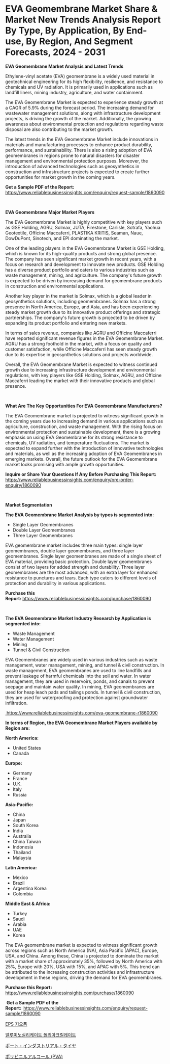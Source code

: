 <p><h1>EVA Geomembrane Market Share & Market New Trends Analysis Report By Type, By Application, By End-use, By Region, And Segment Forecasts, 2024 - 2031</h1></p><p><strong>EVA Geomembrane Market Analysis and Latest Trends</strong></p>
<p><p>Ethylene-vinyl acetate (EVA) geomembrane is a widely used material in geotechnical engineering for its high flexibility, resilience, and resistance to chemicals and UV radiation. It is primarily used in applications such as landfill liners, mining industry, agriculture, and water containment.</p><p>The EVA Geomembrane Market is expected to experience steady growth at a CAGR of 5.9% during the forecast period. The increasing demand for wastewater management solutions, along with infrastructure development projects, is driving the growth of the market. Additionally, the growing awareness about environmental protection and regulations regarding waste disposal are also contributing to the market growth.</p><p>The latest trends in the EVA Geomembrane Market include innovations in materials and manufacturing processes to enhance product durability, performance, and sustainability. There is also a rising adoption of EVA geomembranes in regions prone to natural disasters for disaster management and environmental protection purposes. Moreover, the introduction of advanced technologies such as geosynthetics in construction and infrastructure projects is expected to create further opportunities for market growth in the coming years.</p></p>
<p><strong>Get a Sample PDF of the Report:&nbsp;</strong> <a href="https://www.reliablebusinessinsights.com/enquiry/request-sample/1860090">https://www.reliablebusinessinsights.com/enquiry/request-sample/1860090</a></p>
<p>&nbsp;</p>
<p><strong>EVA Geomembrane Major Market Players</strong></p>
<p><p>The EVA Geomembrane Market is highly competitive with key players such as GSE Holding, AGRU, Solmax, JUTA, Firestone, Carlisle, Sotrafa, Yaohua Geotextile, Officine Maccaferri, PLASTIKA KRITIS, Seaman, Naue, DowDuPont, Sinotech, and EPI dominating the market.</p><p>One of the leading players in the EVA Geomembrane Market is GSE Holding, which is known for its high-quality products and strong global presence. The company has seen significant market growth in recent years, with a focus on research and development to innovate new products. GSE Holding has a diverse product portfolio and caters to various industries such as waste management, mining, and agriculture. The company's future growth is expected to be driven by increasing demand for geomembrane products in construction and environmental applications.</p><p>Another key player in the market is Solmax, which is a global leader in geosynthetics solutions, including geomembranes. Solmax has a strong presence in North America, Europe, and Asia, and has been experiencing steady market growth due to its innovative product offerings and strategic partnerships. The company's future growth is projected to be driven by expanding its product portfolio and entering new markets.</p><p>In terms of sales revenue, companies like AGRU and Officine Maccaferri have reported significant revenue figures in the EVA Geomembrane Market. AGRU has a strong foothold in the market, with a focus on quality and customer satisfaction, while Officine Maccaferri has seen steady growth due to its expertise in geosynthetics solutions and projects worldwide.</p><p>Overall, the EVA Geomembrane Market is expected to witness continued growth due to increasing infrastructure development and environmental regulations, with key players like GSE Holding, Solmax, AGRU, and Officine Maccaferri leading the market with their innovative products and global presence.</p></p>
<p>&nbsp;</p>
<p><strong>What Are The Key Opportunities For EVA Geomembrane Manufacturers?</strong></p>
<p><p>The EVA Geomembrane market is projected to witness significant growth in the coming years due to increasing demand in various applications such as agriculture, construction, and waste management. With the rising focus on environmental protection and sustainable development, there is a growing emphasis on using EVA Geomembrane for its strong resistance to chemicals, UV radiation, and temperature fluctuations. The market is expected to expand further with the introduction of innovative technologies and materials, as well as the increasing adoption of EVA Geomembranes in emerging markets. Overall, the future outlook for the EVA Geomembrane market looks promising with ample growth opportunities.</p></p>
<p><strong>Inquire or Share Your Questions If Any Before Purchasing This Report:</strong> <a href="https://www.reliablebusinessinsights.com/enquiry/pre-order-enquiry/1860090">https://www.reliablebusinessinsights.com/enquiry/pre-order-enquiry/1860090</a></p>
<p>&nbsp;</p>
<p><strong>Market Segmentation</strong></p>
<p><strong>The EVA Geomembrane Market Analysis by types is segmented into:</strong></p>
<p><ul><li>Single Layer Geomembranes</li><li>Double Layer Geomembranes</li><li>Three Layer Geomembranes</li></ul></p>
<p><p>EVA geomembrane market includes three main types: single layer geomembranes, double layer geomembranes, and three layer geomembranes. Single layer geomembranes are made of a single sheet of EVA material, providing basic protection. Double layer geomembranes consist of two layers for added strength and durability. Three layer geomembranes are the most advanced, with an extra layer for enhanced resistance to punctures and tears. Each type caters to different levels of protection and durability in various applications.</p></p>
<p><strong>Purchase this Report:&nbsp;</strong><a href="https://www.reliablebusinessinsights.com/purchase/1860090">https://www.reliablebusinessinsights.com/purchase/1860090</a></p>
<p>&nbsp;</p>
<p><strong>The EVA Geomembrane Market Industry Research by Application is segmented into:</strong></p>
<p><ul><li>Waste Management</li><li>Water Management</li><li>Mining</li><li>Tunnel & Civil Construction</li></ul></p>
<p><p>EVA Geomembranes are widely used in various industries such as waste management, water management, mining, and tunnel & civil construction. In waste management, EVA geomembranes are used to line landfills and prevent leakage of harmful chemicals into the soil and water. In water management, they are used in reservoirs, ponds, and canals to prevent seepage and maintain water quality. In mining, EVA geomembranes are used for heap leach pads and tailings ponds. In tunnel & civil construction, they are used for waterproofing and protection against groundwater infiltration.</p></p>
<p><a href="https://www.reliablebusinessinsights.com/eva-geomembrane-r1860090">&nbsp;https://www.reliablebusinessinsights.com/eva-geomembrane-r1860090</a></p>
<p><strong>In terms of Region, the EVA Geomembrane Market Players available by Region are:</strong></p>
<p>
    <p> <strong> North America: </strong>
        <ul>
            <li>United States</li>
            <li>Canada</li>
        </ul>
        </p> 
    <p> <strong> Europe: </strong>
        <ul>
            <li>Germany</li>
            <li>France</li>
            <li>U.K.</li>
            <li>Italy</li>
            <li>Russia</li>
        </ul>
        </p> 
    <p> <strong> Asia-Pacific: </strong>
        <ul>
            <li>China</li>
            <li>Japan</li>
            <li>South Korea</li>
            <li>India</li>
            <li>Australia</li>
            <li>China Taiwan</li>
            <li>Indonesia</li>
            <li>Thailand</li>
            <li>Malaysia</li>
        </ul>
        </p> 
    <p> <strong> Latin America: </strong>
        <ul>
            <li>Mexico</li>
            <li>Brazil</li>
            <li>Argentina Korea</li>
            <li>Colombia</li>
        </ul>
        </p> 
    <p> <strong> Middle East & Africa: </strong>
        <ul>
            <li>Turkey</li>
            <li>Saudi</li>
            <li>Arabia</li>
            <li>UAE</li>
            <li>Korea</li>
        </ul>
    </p>
    </p>
<p><p>The EVA geomembrane market is expected to witness significant growth across regions such as North America (NA), Asia Pacific (APAC), Europe, USA, and China. Among these, China is projected to dominate the market with a market share of approximately 35%, followed by North America with 25%, Europe with 20%, USA with 15%, and APAC with 5%. This trend can be attributed to the increasing construction activities and infrastructure development in these regions, driving the demand for EVA geomembranes.</p></p>
<p><strong>Purchase this Report: </strong><a href="https://www.reliablebusinessinsights.com/purchase/1860090">https://www.reliablebusinessinsights.com/purchase/1860090</a></p>
<p>&nbsp;<strong>Get a Sample PDF of the Report:&nbsp;&nbsp;</strong><a href="https://www.reliablebusinessinsights.com/enquiry/request-sample/1860090">https://www.reliablebusinessinsights.com/enquiry/request-sample/1860090</a></p>
<p><strong></strong></p>
<p><p><a href="https://medium.com/@nedaaracarroll656/%EA%B8%80%EB%A1%9C%EB%B2%8C-eps-%EC%A7%80%EC%98%A4%ED%8F%BC-%EC%8B%9C%EC%9E%A5-%EC%A0%9C%ED%92%88-%EC%9C%A0%ED%98%95-%EC%9D%91%EC%9A%A9-%ED%94%84%EB%A1%9C%EA%B7%B8%EB%9E%A8-%EC%A7%80%EC%97%AD-%EB%B0%8F-%EA%B8%B0%EC%97%85%EB%B3%84-%EC%82%B0%EC%97%85-%EC%84%B8%EA%B7%B8%EB%A8%BC%ED%8A%B8-%EC%A0%84%EB%A7%9D-%EC%8B%9C%EC%9E%A5-%ED%8F%89%EA%B0%80-%EA%B2%BD%EC%9F%81-%EC%83%81%ED%99%A9-%EB%8F%99%ED%96%A5-%EB%B0%8F-%EC%98%88%EC%B8%A1-2024-2031-fdd1c7cee0c9">EPS 지오폼</a></p><p><a href="https://medium.com/@nedaaracarroll656/%EA%B8%80%EB%A1%9C%EB%B2%8C-%EC%95%8C%EB%A3%A8%EB%AF%B8%EB%85%B8%EC%8B%A4%EB%A6%AC%EC%BC%80%EC%9D%B4%ED%8A%B8-%ED%8F%B4%EB%A6%AC%EC%95%84%ED%81%AC%EB%A6%B4%EB%A0%88%EC%9D%B4%ED%8A%B8-%EC%8B%9C%EC%9E%A5-%EA%B7%9C%EB%AA%A8%EB%8A%94-%EC%97%B0%ED%8F%89%EA%B7%A0-%EC%84%B1%EC%9E%A5%EB%A5%A0-%EC%97%90-%EB%8B%AC%ED%95%A0-%EA%B2%83%EC%9C%BC%EB%A1%9C-%EC%98%88%EC%83%81%EB%90%98%EB%A9%B0-%EC%9D%B4-%EB%B3%B4%EA%B3%A0%EC%84%9C%EB%8A%94-%EC%8B%9C%EC%9E%A5-%EC%84%B1%EC%9E%A5-%ED%8A%B8%EB%A0%8C%EB%93%9C-%EA%B8%B0%ED%9A%8C-%EB%B0%8F-2024%EB%85%84%EB%B6%80%ED%84%B0-2031%EB%85%84%EA%B9%8C%EC%A7%80%EC%9D%98-%EC%98%88%EC%B8%A1%EC%9D%84-3c92efc8c650">알루미노실리케이트 폴리아크릴레이트</a></p><p><a href="https://medium.com/@thomassandoval55/%E8%A3%BD%E5%93%81%E3%82%BF%E3%82%A4%E3%83%97-%E3%82%A2%E3%83%97%E3%83%AA%E3%82%B1%E3%83%BC%E3%82%B7%E3%83%A7%E3%83%B3-%E5%9C%B0%E5%9F%9F-%E4%BC%81%E6%A5%AD%E5%88%A5%E3%81%AB%E5%88%86%E3%81%91%E3%81%9F%E3%82%B0%E3%83%AD%E3%83%BC%E3%83%90%E3%83%AB%E6%B8%AF%E3%81%8A%E3%82%88%E3%81%B3%E7%94%A3%E6%A5%AD%E7%94%A8%E3%82%BF%E3%82%A4%E3%83%A4%E5%B8%82%E5%A0%B4-%E6%A5%AD%E7%95%8C%E3%82%BB%E3%82%B0%E3%83%A1%E3%83%B3%E3%83%88%E3%81%AE%E5%B1%95%E6%9C%9B-%E5%B8%82%E5%A0%B4%E8%A9%95%E4%BE%A1-%E7%AB%B6%E4%BA%89%E3%81%AE%E7%8A%B6%E6%B3%81-%E3%83%88%E3%83%AC%E3%83%B3%E3%83%89-%E3%81%8A%E3%82%88%E3%81%B3%E4%BA%88%E6%B8%AC-2024%E5%B9%B4-2031%E5%B9%B4-d27fa2ecce55">ポート・インダストリアル・タイヤ</a></p><p><a href="https://medium.com/@thomassandoval55/2024%E5%B9%B4%E3%81%8B%E3%82%892031%E5%B9%B4%E3%81%AE%E6%9C%9F%E9%96%93%E3%81%AB%E3%81%8A%E3%81%91%E3%82%8B%E3%82%B0%E3%83%AD%E3%83%BC%E3%83%90%E3%83%AB%E3%83%9D%E3%83%AA%E3%83%93%E3%83%8B%E3%83%AB%E3%82%A2%E3%83%AB%E3%82%B3%E3%83%BC%E3%83%AB-pva-%E5%B8%82%E5%A0%B4%E3%81%AE%E6%A9%9F%E4%BC%9A%E3%81%A8%E4%BA%88%E6%B8%AC-13f4f4a79718">ポリビニルアルコール (PVA)</a></p></p>